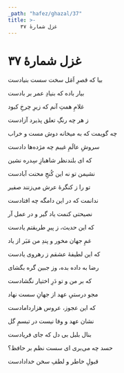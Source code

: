 ```yaml
---
_path: "hafez/ghazal/37"
title: >-
    غزل شمارهٔ ۳۷
---
```

# غزل شمارهٔ ۳۷

<div class="b" id="bn1"><div class="m1"><p>بیا که قصرِ اَمَل سخت سست بنیادست</p></div>
<div class="m2"><p>بیار باده که بنیادِ عمر بر بادست</p></div></div>
<div class="b" id="bn2"><div class="m1"><p>غلامِ همتِ آنم که زیرِ چرخِ کبود</p></div>
<div class="m2"><p>ز هر چه رنگِ تعلق پذیرد آزادست</p></div></div>
<div class="b" id="bn3"><div class="m1"><p>چه گویمت که به میخانه دوش مست و خراب</p></div>
<div class="m2"><p>سروشِ عالَمِ غیبم چه مژده‌ها دادست</p></div></div>
<div class="b" id="bn4"><div class="m1"><p>که ای بلندنظر شاهبازِ سِدره نشین</p></div>
<div class="m2"><p>نشیمن تو نه این کُنجِ محنت آبادست</p></div></div>
<div class="b" id="bn5"><div class="m1"><p>تو را ز کنگرهٔ عرش می‌زنند صفیر</p></div>
<div class="m2"><p>ندانمت که در این دامگه چه افتادست</p></div></div>
<div class="b" id="bn6"><div class="m1"><p>نصیحتی کنمت یاد گیر و در عمل آر</p></div>
<div class="m2"><p>که این حدیث، ز پیرِ طریقتم یادست</p></div></div>
<div class="b" id="bn7"><div class="m1"><p>غمِ جهان مخور و پندِ من مَبَر از یاد</p></div>
<div class="m2"><p>که این لطیفهٔ عشقم ز رهروی یادست</p></div></div>
<div class="b" id="bn8"><div class="m1"><p>رضا به داده بده، وز جبین گره بگشای</p></div>
<div class="m2"><p>که بر من و تو دَرِ اختیار نگشادست</p></div></div>
<div class="b" id="bn9"><div class="m1"><p>مجو درستیِ عهد از جهانِ سست نهاد</p></div>
<div class="m2"><p>که این عجوز، عروس هزاردامادست</p></div></div>
<div class="b" id="bn10"><div class="m1"><p>نشان عهد و وفا نیست در تبسمِ گل</p></div>
<div class="m2"><p>بنال بلبل بی دل که جای فریادست</p></div></div>
<div class="b" id="bn11"><div class="m1"><p>حسد چه می‌بری ای سست نظم بر حافظ؟</p></div>
<div class="m2"><p>قبولِ خاطر و لطفِ سخن خدادادست</p></div></div>
